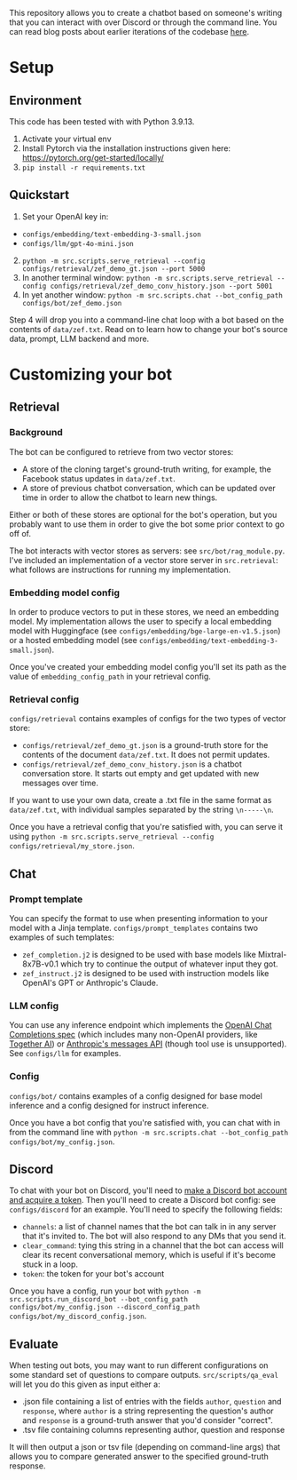 This repository allows you to create a chatbot based on someone's writing that you can interact with over Discord or through the command line. You can read blog posts about earlier iterations of the codebase [here](https://www.ksadov.com/series/Chatbot%20Cloning.html).

# Setup
## Environment
This code has been tested with with Python 3.9.13.

1. Activate your virtual env
2. Install Pytorch via the installation instructions given here: https://pytorch.org/get-started/locally/
3. `pip install -r requirements.txt`

## Quickstart
1. Set your OpenAI key in:
  - `configs/embedding/text-embedding-3-small.json`
  - `configs/llm/gpt-4o-mini.json`
2. `python -m src.scripts.serve_retrieval --config configs/retrieval/zef_demo_gt.json --port 5000`
3. In another terminal window: `python -m src.scripts.serve_retrieval --config configs/retrieval/zef_demo_conv_history.json --port 5001`
4. In yet another window: `python -m src.scripts.chat --bot_config_path configs/bot/zef_demo.json`

Step 4 will drop you into a command-line chat loop with a bot based on the contents of `data/zef.txt`. Read on to learn how to change your bot's source data, prompt, LLM backend and more.

# Customizing your bot
## Retrieval
### Background
The bot can be configured to retrieve from two vector stores:
- A store of the cloning target's ground-truth writing, for example, the Facebook status updates in `data/zef.txt`.
- A store of previous chatbot conversation, which can be updated over time in order to allow the chatbot to learn new things.

Either or both of these stores are optional for the bot's operation, but you probably want to use them in order to give the bot some prior context to go off of.

The bot interacts with vector stores as servers: see `src/bot/rag_module.py`. I've included an implementation of a vector store server in `src.retrieval`: what follows are instructions for running my implementation.

### Embedding model config
In order to produce vectors to put in these stores, we need an embedding model. My implementation allows the user to specify a local embedding model with Huggingface (see `configs/embedding/bge-large-en-v1.5.json`) or a hosted embedding model (see `configs/embedding/text-embedding-3-small.json`).

Once you've created your embedding model config you'll set its path as the value of `embedding_config_path` in your retrieval config.

### Retrieval config
`configs/retrieval` contains examples of configs for the two types of vector store:
- `configs/retrieval/zef_demo_gt.json` is a ground-truth store for the contents of the document `data/zef.txt`. It does not permit updates.
- `configs/retrieval/zef_demo_conv_history.json` is a chatbot conversation store. It starts out empty and get updated with new messages over time.

If you want to use your own data, create a .txt file in the same format as `data/zef.txt`, with individual samples separated by the string `\n-----\n`.

Once you have a retrieval config that you're satisfied with, you can serve it using `python -m src.scripts.serve_retrieval --config configs/retrieval/my_store.json`.

## Chat
### Prompt template
You can specify the format to use when presenting information to your model with a Jinja template. `configs/prompt_templates` contains two examples of such templates:
- `zef_completion.j2` is designed to be used with base models like Mixtral-8x7B-v0.1 which try to continue the output of whatever input they got.
- `zef_instruct.j2` is designed to be used with instruction models like OpenAI's GPT or Anthropic's Claude.

### LLM config
You can use any inference endpoint which implements the [OpenAI Chat Completions spec](https://platform.openai.com/docs/api-reference/chat) (which includes many non-OpenAI providers, like [Together AI](https://docs.together.ai/reference/chat-completions-1)) or [Anthropic's messages API](https://docs.anthropic.com/en/api/messages) (though tool use is unsupported). See `configs/llm` for examples.
### Config
`configs/bot/` contains examples of a config designed for base model inference and a config designed for instruct inference.

Once you have a bot config that you're satisfied with, you can chat with in from the command line with `python -m src.scripts.chat --bot_config_path configs/bot/my_config.json`.

## Discord
To chat with your bot on Discord, you'll need to [make a Discord bot account and acquire a token](https://www.writebots.com/discord-bot-token/). Then you'll need to create a Discord bot config: see `configs/discord` for an example. You'll need to specify the following fields:
- `channels`: a list of channel names that the bot can talk in in any server that it's invited to. The bot will also respond to any DMs that you send it.
- `clear_command`: tying this string in a channel that the bot can access will clear its recent conversational memory, which is useful if it's become stuck in a loop.
- `token`: the token for your bot's account

Once you have a config, run your bot with `python -m src.scripts.run_discord_bot --bot_config_path configs/bot/my_config.json --discord_config_path configs/bot/my_discord_config.json`.

## Evaluate
When testing out bots, you may want to run different configurations on some standard set of questions to compare outputs. `src/scripts/qa_eval` will let you do this given as input either a:
- .json file containing a list of entries with the fields `author`, `question` and `response`, where `author` is a string representing the question's author and `response` is a ground-truth answer that you'd consider "correct".
- .tsv file containing columns representing author, question and response

It will then output a json or tsv file (depending on command-line args) that allows you to compare generated answer to the specified ground-truth response.
